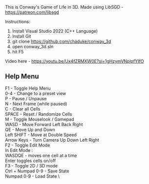 This is Conway's Game of Life in 3D.
Made using LibSGD - https://patreon.com/libsgd

Instructions: 
1) Install Visual Studio 2022 (C++ Language)
2) Install Git
3) git clone https://github.com/chaduke/conway_3d
4) open conway_3d.sln
5) hit F5

Video here - https://youtu.be/Ux4fZRMXW0E?si=1gHzymVNplpfYIfO

Help Menu
---------

F1 - Toggle Help Menu \
0-4 - Change to a preset view \
P - Pause / Unpause \
N - Next Frame (while paused) \
C - Clear all Cells \
SPACE - Reset / Randomize Cells \
M - Toggle Mouselook / Gamepad \
WASD - Move Forward Left Back Right \
QE - Move Up and  Down \
Left SHIFT - Move at Double Speed \
Arrow Keys - Turn Camera Up Down Left Right \
F2 - Toggle Edit Mode \
In Edit Mode : \
WASDQE - moves one cell at a time \
Enter toggles cells on/off \
F3 - Toggle 2D / 3D mode \
Ctrl + Numpad 0-9 - Save State \
Numpad 0-9 - Load State \


